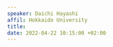 ```yaml
---
speaker: Daichi Hayashi
affil: Hokkaido University
title: 
date: 2022-04-22 10:15:00 +02:00
---
```

